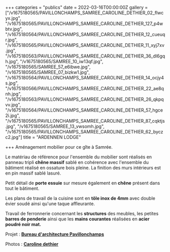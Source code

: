 +++
categories = "publics"
date = 2022-03-16T00:00:00Z
gallery = ["/v1675180565/PAVILLONCHAMPS_SAMREE_CAROLINE_DETHIER_02_flwcyx.jpg", "/v1675180565/PAVILLONCHAMPS_SAMREE_CAROLINE_DETHIER_127_p4wbtv.jpg", "/v1675180564/PAVILLONCHAMPS_SAMREE_CAROLINE_DETHIER_12_cueuqr.jpg", "/v1675180565/PAVILLONCHAMPS_SAMREE_CAROLINE_DETHIER_11_xyj7xv.jpg", "/v1675180563/PAVILLONCHAMPS_SAMREE_CAROLINE_DETHIER_36_dl6gqh.jpg", "/v1675180565/SAMREE_10_iw13qf.jpg", "/v1675180565/SAMREE_57_e6ibwe.jpg", "/v1675180565/SAMREE_07_bizkw1.jpg", "/v1675180564/PAVILLONCHAMPS_SAMREE_CAROLINE_DETHIER_14_ocjy4s.jpg", "/v1675180566/PAVILLONCHAMPS_SAMREE_CAROLINE_DETHIER_22_ae8qnh.jpg", "/v1675180563/PAVILLONCHAMPS_SAMREE_CAROLINE_DETHIER_26_qkpqvv.jpg", "/v1675180564/PAVILLONCHAMPS_SAMREE_CAROLINE_DETHIER_57_hgce2i.jpg", "/v1675180565/PAVILLONCHAMPS_SAMREE_CAROLINE_DETHIER_87_cqktjs.jpg", "/v1675180565/SAMREE_13_vwsomh.jpg", "/v1675180565/PAVILLONCHAMPS_SAMREE_CAROLINE_DETHIER_62_byczc2.jpg"]
title = "ARDENNEN LODGE"

+++
Aménagement mobilier pour ce gîte à Samrée.

Le matériau de référence pour l'ensemble du mobilier sont réalisés en panneau tripli **chêne massif** sablé en cohérence avec l'ensemble du bâtiment réalisé en ossature bois pleine. La finition des murs intérieurs est en pin massif sablé lasuré.

Petit détail de **porte essuie** sur mesure également en **chêne** présent dans tout le bâtiment.

Les plans de travail de la cuisine sont en **tôle inox de 4mm** avec double évier soudé ainsi qu'une taque affleurante.

Travail de ferronnerie concernant les **structures** des meubles, les petites **barres de penderie** ainsi que les **mains courantes** réalisées en **acier poudré noir mat.**

Projet : [**Bureau d'architecture Pavillonchamps**](https://www.pavillonchamps.be/ "Pavillonchamps")

Photos : [**Caroline dethier**](http://www.carolinedethier.com/ "Caroline Dethier")